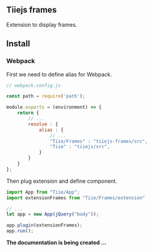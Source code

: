 ## Tiiejs frames
Extension to display frames.

## Install

### Webpack

First we need to define alias for Webpack.

```js
// webpack.config.js

const path = require('path');

module.exports = (environment) => {
    return {
        // ...
        resolve : {
            alias : {
                // ...
                "Tiie/Frames" : "tiiejs-frames/src",
                "Tiie" : "tiiejs/src",
            }
        }
    }
};
```

Then plug extension and define component.

```js
import App from "Tiie/App";
import extensionFrames from "Tiie/Frames/extension"

// ...
let app = new App(jQuery("body"));

app.plugin(extensionFrames);
app.run();
```

**The documentation is being created ...**
